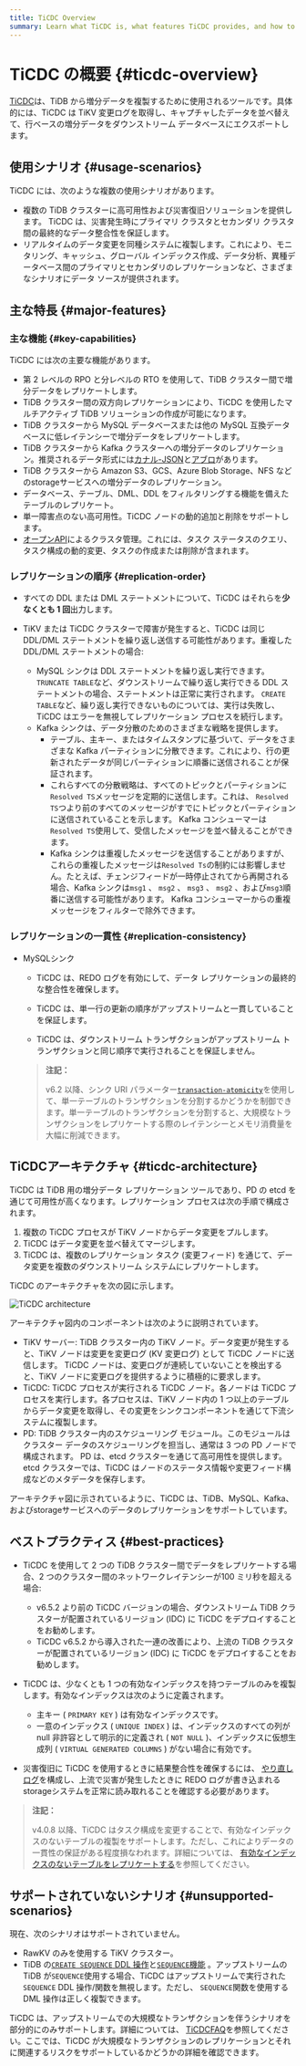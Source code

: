 ```yaml
---
title: TiCDC Overview
summary: Learn what TiCDC is, what features TiCDC provides, and how to install and deploy TiCDC.
---
```


# TiCDC の概要 {#ticdc-overview}

[TiCDC](https://github.com/pingcap/tiflow/tree/master/cdc)は、TiDB から増分データを複製するために使用されるツールです。具体的には、TiCDC は TiKV 変更ログを取得し、キャプチャしたデータを並べ替えて、行ベースの増分データをダウンストリーム データベースにエクスポートします。

## 使用シナリオ {#usage-scenarios}

TiCDC には、次のような複数の使用シナリオがあります。

-   複数の TiDB クラスターに高可用性および災害復旧ソリューションを提供します。 TiCDC は、災害発生時にプライマリ クラスタとセカンダリ クラスタ間の最終的なデータ整合性を保証します。
-   リアルタイムのデータ変更を同種システムに複製します。これにより、モニタリング、キャッシュ、グローバル インデックス作成、データ分析、異種データベース間のプライマリとセカンダリのレプリケーションなど、さまざまなシナリオにデータ ソースが提供されます。

## 主な特長 {#major-features}

### 主な機能 {#key-capabilities}

TiCDC には次の主要な機能があります。

-   第 2 レベルの RPO と分レベルの RTO を使用して、TiDB クラスター間で増分データをレプリケートします。
-   TiDB クラスター間の双方向レプリケーションにより、TiCDC を使用したマルチアクティブ TiDB ソリューションの作成が可能になります。
-   TiDB クラスターから MySQL データベースまたは他の MySQL 互換データベースに低レイテンシーで増分データをレプリケートします。
-   TiDB クラスターから Kafka クラスターへの増分データのレプリケーション。推奨されるデータ形式には[カナル-JSON](/ticdc/ticdc-canal-json.md)と[アブロ](/ticdc/ticdc-avro-protocol.md)があります。
-   TiDB クラスターから Amazon S3、GCS、Azure Blob Storage、NFS などのstorageサービスへの増分データのレプリケーション。
-   データベース、テーブル、DML、DDL をフィルタリングする機能を備えたテーブルのレプリケート。
-   単一障害点のない高可用性。TiCDC ノードの動的追加と削除をサポートします。
-   [オープンAPI](/ticdc/ticdc-open-api.md)によるクラスタ管理。これには、タスク ステータスのクエリ、タスク構成の動的変更、タスクの作成または削除が含まれます。

### レプリケーションの順序 {#replication-order}

-   すべての DDL または DML ステートメントについて、TiCDC はそれらを**少なくとも 1 回**出力します。
-   TiKV または TiCDC クラスターで障害が発生すると、TiCDC は同じ DDL/DML ステートメントを繰り返し送信する可能性があります。重複した DDL/DML ステートメントの場合:

    -   MySQL シンクは DDL ステートメントを繰り返し実行できます。 `TRUNCATE TABLE`など、ダウンストリームで繰り返し実行できる DDL ステートメントの場合、ステートメントは正常に実行されます。 `CREATE TABLE`など、繰り返し実行できないものについては、実行は失敗し、TiCDC はエラーを無視してレプリケーション プロセスを続行します。
    -   Kafka シンクは、データ分散のためのさまざまな戦略を提供します。
        -   テーブル、主キー、またはタイムスタンプに基づいて、データをさまざまな Kafka パーティションに分散できます。これにより、行の更新されたデータが同じパーティションに順番に送信されることが保証されます。
        -   これらすべての分散戦略は、すべてのトピックとパーティションに`Resolved TS`メッセージを定期的に送信します。これは、 `Resolved TS`つより前のすべてのメッセージがすでにトピックとパーティションに送信されていることを示します。 Kafka コンシューマーは`Resolved TS`使用して、受信したメッセージを並べ替えることができます。
        -   Kafka シンクは重複したメッセージを送信することがありますが、これらの重複したメッセージは`Resolved Ts`の制約には影響しません。たとえば、チェンジフィードが一時停止されてから再開される場合、Kafka シンクは`msg1` 、 `msg2` 、 `msg3` 、 `msg2` 、および`msg3`順番に送信する可能性があります。 Kafka コンシューマーからの重複メッセージをフィルターで除外できます。

### レプリケーションの一貫性 {#replication-consistency}

-   MySQLシンク

    -   TiCDC は、REDO ログを有効にして、データ レプリケーションの最終的な整合性を確保します。

    -   TiCDC は、単一行の更新の順序がアップストリームと一貫していることを保証します。

    -   TiCDC は、ダウンストリーム トランザクションがアップストリーム トランザクションと同じ順序で実行されることを保証しません。

    > **注記：**
    >
    > v6.2 以降、シンク URI パラメーター[`transaction-atomicity`](/ticdc/ticdc-sink-to-mysql.md#configure-sink-uri-for-mysql-or-tidb)を使用して、単一テーブルのトランザクションを分割するかどうかを制御できます。単一テーブルのトランザクションを分割すると、大規模なトランザクションをレプリケートする際のレイテンシーとメモリ消費量を大幅に削減できます。

## TiCDCアーキテクチャ {#ticdc-architecture}

TiCDC は TiDB 用の増分データ レプリケーション ツールであり、PD の etcd を通じて可用性が高くなります。レプリケーション プロセスは次の手順で構成されます。

1.  複数の TiCDC プロセスが TiKV ノードからデータ変更をプルします。
2.  TiCDC はデータ変更を並べ替えてマージします。
3.  TiCDC は、複数のレプリケーション タスク (変更フィード) を通じて、データ変更を複数のダウンストリーム システムにレプリケートします。

TiCDC のアーキテクチャを次の図に示します。

![TiCDC architecture](https://docs-download.pingcap.com/media/images/docs/ticdc/cdc-architecture.png)

アーキテクチャ図内のコンポーネントは次のように説明されています。

-   TiKV サーバー: TiDB クラスター内の TiKV ノード。データ変更が発生すると、TiKV ノードは変更を変更ログ (KV 変更ログ) として TiCDC ノードに送信します。 TiCDC ノードは、変更ログが連続していないことを検出すると、TiKV ノードに変更ログを提供するように積極的に要求します。
-   TiCDC: TiCDC プロセスが実行される TiCDC ノード。各ノードは TiCDC プロセスを実行します。各プロセスは、TiKV ノード内の 1 つ以上のテーブルからデータ変更を取得し、その変更をシンクコンポーネントを通じて下流システムに複製します。
-   PD: TiDB クラスター内のスケジューリング モジュール。このモジュールはクラスター データのスケジューリングを担当し、通常は 3 つの PD ノードで構成されます。 PD は、etcd クラスターを通じて高可用性を提供します。 etcd クラスターでは、TiCDC はノードのステータス情報や変更フィード構成などのメタデータを保存します。

アーキテクチャ図に示されているように、TiCDC は、TiDB、MySQL、Kafka、およびstorageサービスへのデータのレプリケーションをサポートしています。

## ベストプラクティス {#best-practices}

-   TiCDC を使用して 2 つの TiDB クラスター間でデータをレプリケートする場合、2 つのクラスター間のネットワークレイテンシーが100 ミリ秒を超える場合:

    -   v6.5.2 より前の TiCDC バージョンの場合、ダウンストリーム TiDB クラスターが配置されているリージョン (IDC) に TiCDC をデプロイすることをお勧めします。
    -   TiCDC v6.5.2 から導入された一連の改善により、上流の TiDB クラスターが配置されているリージョン (IDC) に TiCDC をデプロイすることをお勧めします。

-   TiCDC は、少なくとも 1 つの有効なインデックスを持つテーブルのみを複製します。有効なインデックスは次のように定義されます。

    -   主キー ( `PRIMARY KEY` ) は有効なインデックスです。
    -   一意のインデックス ( `UNIQUE INDEX` ) は、インデックスのすべての列が null 非許容として明示的に定義され ( `NOT NULL` )、インデックスに仮想生成列 ( `VIRTUAL GENERATED COLUMNS` ) がない場合に有効です。

-   災害復旧に TiCDC を使用するときに結果整合性を確保するには、 [やり直しログ](/ticdc/ticdc-sink-to-mysql.md#eventually-consistent-replication-in-disaster-scenarios)を構成し、上流で災害が発生したときに REDO ログが書き込まれるstorageシステムを正常に読み取れることを確認する必要があります。

> **注記：**
>
> v4.0.8 以降、TiCDC はタスク構成を変更することで、有効なインデックスのないテーブルの複製をサポートします。ただし、これによりデータの一貫性の保証がある程度損なわれます。詳細については、 [有効なインデックスのないテーブルをレプリケートする](/ticdc/ticdc-manage-changefeed.md#replicate-tables-without-a-valid-index)を参照してください。

## サポートされていないシナリオ {#unsupported-scenarios}

現在、次のシナリオはサポートされていません。

-   RawKV のみを使用する TiKV クラスター。
-   TiDB の[`CREATE SEQUENCE` DDL 操作](/sql-statements/sql-statement-create-sequence.md)と[`SEQUENCE`機能](/sql-statements/sql-statement-create-sequence.md#sequence-function) 。アップストリームの TiDB が`SEQUENCE`使用する場合、TiCDC はアップストリームで実行された`SEQUENCE` DDL 操作/関数を無視します。ただし、 `SEQUENCE`関数を使用する DML 操作は正しく複製できます。

TiCDC は、アップストリームでの大規模なトランザクションを伴うシナリオを部分的にのみサポートします。詳細については、 [TiCDCFAQ](/ticdc/ticdc-faq.md#does-ticdc-support-replicating-large-transactions-is-there-any-risk)を参照してください。ここでは、TiCDC が大規模なトランザクションのレプリケーションとそれに関連するリスクをサポートしているかどうかの詳細を確認できます。
